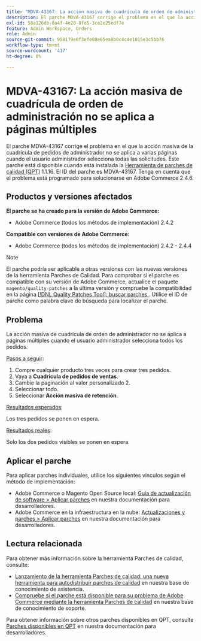 ```yaml
---
title: "MDVA-43167: La acción masiva de cuadrícula de orden de administrador no se aplica a páginas múltiples"
description: El parche MDVA-43167 corrige el problema en el que la acción masiva de la cuadrícula de pedidos de administrador no se aplica a varias páginas cuando el usuario administrador selecciona todas las solicitudes. Este parche está disponible cuando está instalada la [Quality Patches Tool (QPT)](/help/announcements/adobe-commerce-announcements/magento-quality-patches-released-new-tool-to-self-serve-quality-patches.md) 1.1.16. El ID del parche es MDVA-43167. Tenga en cuenta que el problema está programado para solucionarse en Adobe Commerce 2.4.6.
exl-id: 58a126db-8a4f-4e20-8fe5-3ce2e25edf7e
feature: Admin Workspace, Orders
role: Admin
source-git-commit: 958179e0f3efe08e65ea8b0c4c4e1015e3c5bb76
workflow-type: tm+mt
source-wordcount: '417'
ht-degree: 0%

---
```


# MDVA-43167: La acción masiva de cuadrícula de orden de administración no se aplica a páginas múltiples

El parche MDVA-43167 corrige el problema en el que la acción masiva de la cuadrícula de pedidos de administrador no se aplica a varias páginas cuando el usuario administrador selecciona todas las solicitudes. Este parche está disponible cuando está instalada la [Herramienta de parches de calidad (QPT)](/help/announcements/adobe-commerce-announcements/magento-quality-patches-released-new-tool-to-self-serve-quality-patches.md) 1.1.16. El ID del parche es MDVA-43167. Tenga en cuenta que el problema está programado para solucionarse en Adobe Commerce 2.4.6.

## Productos y versiones afectados

**El parche se ha creado para la versión de Adobe Commerce:**

* Adobe Commerce (todos los métodos de implementación) 2.4.2

**Compatible con versiones de Adobe Commerce:**

* Adobe Commerce (todos los métodos de implementación) 2.4.2 - 2.4.4

>[!NOTE]
>
>El parche podría ser aplicable a otras versiones con las nuevas versiones de la herramienta Parches de Calidad. Para comprobar si el parche es compatible con su versión de Adobe Commerce, actualice el paquete `magento/quality-patches` a la última versión y compruebe la compatibilidad en la página [[!DNL Quality Patches Tool]: buscar parches ](https://devdocs.magento.com/quality-patches/tool.html#patch-grid). Utilice el ID de parche como palabra clave de búsqueda para localizar el parche.

## Problema

La acción masiva de cuadrícula de orden de administrador no se aplica a páginas múltiples cuando el usuario administrador selecciona todos los pedidos.

<u>Pasos a seguir</u>:

1. Compre cualquier producto tres veces para crear tres pedidos.
1. Vaya a **Cuadrícula de pedidos de ventas**.
1. Cambie la paginación al valor personalizado 2.
1. Seleccionar todo.
1. Seleccionar **Acción masiva de retención**.

<u>Resultados esperados</u>:

Los tres pedidos se ponen en espera.

<u>Resultados reales</u>:

Solo los dos pedidos visibles se ponen en espera.

## Aplicar el parche

Para aplicar parches individuales, utilice los siguientes vínculos según el método de implementación:

* Adobe Commerce o Magento Open Source local: [Guía de actualización de software > Aplicar parches](https://devdocs.magento.com/guides/v2.4/comp-mgr/patching/mqp.html) en nuestra documentación para desarrolladores.
* Adobe Commerce en la infraestructura en la nube: [Actualizaciones y parches > Aplicar parches](https://devdocs.magento.com/cloud/project/project-patch.html) en nuestra documentación para desarrolladores.

## Lectura relacionada

Para obtener más información sobre la herramienta Parches de calidad, consulte:

* [Lanzamiento de la herramienta Parches de calidad: una nueva herramienta para autodistribuir parches de calidad](/help/announcements/adobe-commerce-announcements/magento-quality-patches-released-new-tool-to-self-serve-quality-patches.md) en nuestra base de conocimiento de asistencia.
* [Compruebe si el parche está disponible para su problema de Adobe Commerce mediante la herramienta Parches de calidad](/help/support-tools/patches-available-in-qpt-tool/check-patch-for-magento-issue-with-magento-quality-patches.md) en nuestra base de conocimiento de soporte.

Para obtener información sobre otros parches disponibles en QPT, consulte [Parches disponibles en QPT](https://devdocs.magento.com/quality-patches/tool.html#patch-grid) en nuestra documentación para desarrolladores.
